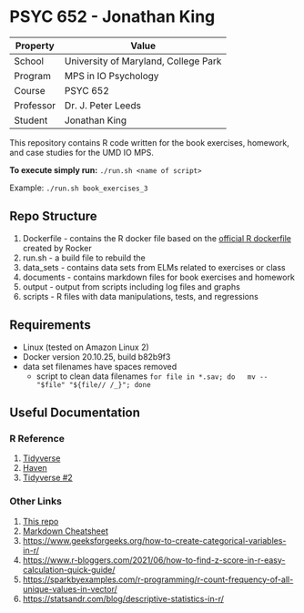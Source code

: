 # PSYC 652 - Jonathan King

|Property|Value|
|----|---|
|School | University of Maryland, College Park|
|Program| MPS in IO Psychology|
|Course| PSYC 652|
|Professor| Dr. J. Peter Leeds|
|Student| Jonathan King|

This repository contains R code written for the book exercises, homework, and case studies for the UMD IO MPS.

**To execute simply run:** `./run.sh <name of script>`

Example: `./run.sh book_exercises_3`

## Repo Structure
1. Dockerfile - contains the R docker file based on the [official R dockerfile](https://hub.docker.com/_/r-base) created by Rocker
2. run.sh - a build file to rebuild the
3. data_sets - contains data sets from ELMs related to exercises or class
4. documents - contains markdown files for book exercises and homework
5. output - output from scripts including log files and graphs
6. scripts - R files with data manipulations, tests, and regressions


##  Requirements
- Linux (tested on Amazon Linux 2)
- Docker version 20.10.25, build b82b9f3
- data set filenames have spaces removed
   - script to clean data filenames `for file in *.sav; do   mv -- "$file" "${file// /_}"; done`



## Useful Documentation
### R Reference
1. [Tidyverse](https://uomresearchit.github.io/r-tidyverse-intro/04-dplyr/)
2. [Haven](https://haven.tidyverse.org/)
3. [Tidyverse #2](https://dplyr.tidyverse.org/reference/mutate.html)


### Other Links
1. [This repo](https://github.com/sigfriedjk/psyc-652-winter2023-king/tree/master)
2. [Markdown Cheatsheet](https://www.markdownguide.org/cheat-sheet/)
3. https://www.geeksforgeeks.org/how-to-create-categorical-variables-in-r/
4. https://www.r-bloggers.com/2021/06/how-to-find-z-score-in-r-easy-calculation-quick-guide/
5. https://sparkbyexamples.com/r-programming/r-count-frequency-of-all-unique-values-in-vector/
6. https://statsandr.com/blog/descriptive-statistics-in-r/